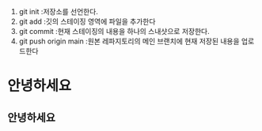 1. git init :저장소를 선언한다.
2. git add :깃의 스테이징 영역에 파일을 추가한다
3. git commit :현재 스테이징의 내용을 하나의 스내샷으로 저장한다.
4. git push origin main :원본 레파지토리의 메인 브랜치에 현재 저장된 내용을 업로드한다

# 안녕하세요
## 안녕하세요